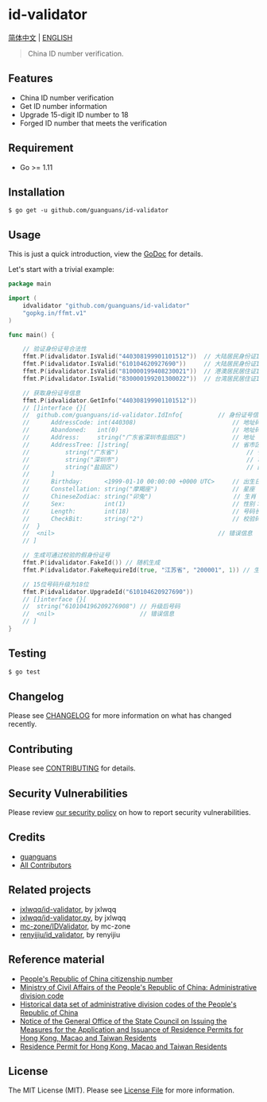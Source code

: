 # id-validator

[简体中文](README.md) | [ENGLISH](README-EN.md)

> China ID number verification.

## Features

* China ID number verification
* Get ID number information
* Upgrade 15-digit ID number to 18
* Forged ID number that meets the verification

## Requirement

* Go >= 1.11

## Installation

``` shell script
$ go get -u github.com/guanguans/id-validator
```

## Usage

This is just a quick introduction, view the [GoDoc](https://godoc.org/github.com/guanguans/id-validator) for details.

Let's start with a trivial example:

``` go
package main

import (
	idvalidator "github.com/guanguans/id-validator"
	"gopkg.in/ffmt.v1"
)

func main() {

	// 验证身份证号合法性
	ffmt.P(idvalidator.IsValid("440308199901101512"))  // 大陆居民身份证18位
	ffmt.P(idvalidator.IsValid("610104620927690"))     // 大陆居民身份证15位
	ffmt.P(idvalidator.IsValid("810000199408230021"))  // 港澳居民居住证18位
	ffmt.P(idvalidator.IsValid("830000199201300022"))  // 台湾居民居住证18位

	// 获取身份证号信息
	ffmt.P(idvalidator.GetInfo("440308199901101512"))
	// []interface {}[
	// 	github.com/guanguans/id-validator.IdInfo{          // 身份证号信息
	// 		AddressCode: int(440308)                           // 地址码
	// 		Abandoned:   int(0)                                // 地址码是否废弃：1为废弃的，0为正在使用的
	// 		Address:     string("广东省深圳市盐田区")             // 地址
	// 		AddressTree: []string[                             // 省市区三级列表
	//			string("广东省")                                    // 省
	//			string("深圳市")                                    // 市
	//			string("盐田区")                                    // 区
	//		]
	// 		Birthday:      <1999-01-10 00:00:00 +0000 UTC>     // 出生日期
	// 		Constellation: string("摩羯座")                     // 星座
	// 		ChineseZodiac: string("卯兔")                       // 生肖
	// 		Sex:           int(1)                              // 性别：1为男性，0为女性
	// 		Length:        int(18)                             // 号码长度
	// 		CheckBit:      string("2")                         // 校验码
	// 	}
	// 	<nil>                                              // 错误信息
	// ]

	// 生成可通过校验的假身份证号
	ffmt.P(idvalidator.FakeId()) // 随机生成
	ffmt.P(idvalidator.FakeRequireId(true, "江苏省", "200001", 1)) // 生成出生于2000年1月江苏省的男性居民身份证

	// 15位号码升级为18位
	ffmt.P(idvalidator.UpgradeId("610104620927690"))
	// []interface {}[
	// 	string("610104196209276908") // 升级后号码
	// 	<nil>                        // 错误信息
	// ]
}
```

## Testing

``` bash
$ go test
```

## Changelog

Please see [CHANGELOG](CHANGELOG.md) for more information on what has changed recently.

## Contributing

Please see [CONTRIBUTING](.github/CONTRIBUTING.md) for details.

## Security Vulnerabilities

Please review [our security policy](../../security/policy) on how to report security vulnerabilities.

## Credits

* [guanguans](https://github.com/guanguans)
* [All Contributors](../../contributors)

## Related projects

* [jxlwqq/id-validator](https://github.com/jxlwqq/id-validator), by jxlwqq
* [jxlwqq/id-validator.py](https://github.com/jxlwqq/id-validator.py), by jxlwqq
* [mc-zone/IDValidator](https://github.com/mc-zone/IDValidator), by mc-zone
* [renyijiu/id_validator](https://github.com/renyijiu/id_validator), by renyijiu

## Reference material

* [People's Republic of China citizenship number](https://zh.wikipedia.org/wiki/中华人民共和国公民身份号码)
* [Ministry of Civil Affairs of the People's Republic of China: Administrative division code](http://www.mca.gov.cn/article/sj/xzqh/)
* [Historical data set of administrative division codes of the People's Republic of China](https://github.com/jxlwqq/address-code-of-china)
* [Notice of the General Office of the State Council on Issuing the Measures for the Application and Issuance of Residence Permits for Hong Kong, Macao and Taiwan Residents](http://www.gov.cn/zhengce/content/2018-08/19/content_5314865.htm)
* [Residence Permit for Hong Kong, Macao and Taiwan Residents](https://zh.wikipedia.org/wiki/港澳台居民居住证)

## License

The MIT License (MIT). Please see [License File](LICENSE) for more information.
